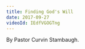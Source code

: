 ```yaml
---
title: Finding God's Will
date: 2017-09-27
videoId: IEdfVGOGTng
---
```


By Pastor Curvin Stambaugh.